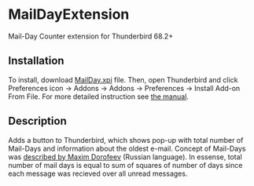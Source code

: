 # MailDayExtension
Mail-Day Counter extension for Thunderbird 68.2+

## Installation

To install, download [MailDay.xpi](https://github.com/VPetukhov/MailDayExtension/raw/master/MailDay.xpi) file. Then, open Thunderbird and click Preferences icon -> Addons -> Addons -> Preferences -> Install Add-on From File.
For more detailed instruction see [the manual](https://support.mozilla.org/en-US/kb/installing-addon-thunderbird#w_a-slightly-less-ideal-case-install-from-a-downloaded-xpi-file).

## Description

Adds a button to Thunderbird, which shows pop-up with total number of Mail-Days and information about the oldest e-mail. Concept of Mail-Days was [described by Maxim Dorofeev](https://forum.mnogosdelal.ru/viewtopic.php?f=7&t=865) (Russian language). In essense, total number of mail days is equal to sum of squares of number of days since each message was recieved over all unread messages.
